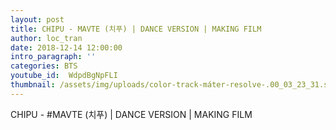 ```yaml
---
layout: post
title: CHIPU - MAVTE (치푸) | DANCE VERSION | MAKING FILM
author: loc_tran
date: 2018-12-14 12:00:00
intro_paragraph: ''
categories: BTS
youtube_id:  WdpdBgNpFLI
thumbnail: /assets/img/uploads/color-track-máter-resolve-.00_03_23_31.still002.jpg
---
```

CHIPU - #MAVTE (치푸) | DANCE VERSION | MAKING FILM

